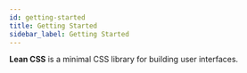 ```yaml
---
id: getting-started
title: Getting Started
sidebar_label: Getting Started
---
```


**Lean CSS** is a minimal CSS library for building user interfaces.
